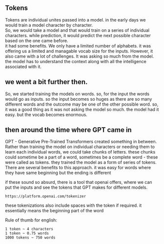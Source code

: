 ## Tokens
Tokens are individual unites passed into a model. in the early days we would train a model character by character.<br>
So, we would take a model and that would train on a series of individual characters. while prediction, it would predict the next possible character based on the one came before.
<br>
it had some benefits. We only have a limited number of alphabets. it was offering us a limited and managable vocab size for the inputs. However, it also came with a lot of challenges. It was asking so much from the model. the model has to understand the context along with all the intelligence associated with it.

## we went a bit further then.
So, we started training the models on words. so, for the input the words would go as inputs. so the input becomes so huges as there are so many different words and the outcome may be one of the other possible word. so, it was a good thing as it was not asking the model so much. the model had it easy. but the vocab becomes enormous.

## then around the time where GPT came in
GPT - Generative Pre-Trained Transformers created something in between. Rather than training the model on individual characters or needing them to learn each individual words, we could take chunks of letters. these chunks could sometime be a part of a word, sometimes be a complete word - these were called as tokens. they trained the model as a form of series of tokens. There are several benefits to this approach. it was easy for words where they have same beginning but the ending is different

if these sound so absurd, there is a tool that openai offers, where we can put the inputs and see the tokens that GPT makes for different models.

`https://platform.openai.com/tokenizer`

these tokenizations also include spaces with the token if required. it essentially means the beginning part of the word

Rule of thumb for english:

```
1 token ~ 4 characters
1 token ~ 0.75 words
1000 tokens ~ 750 words
```